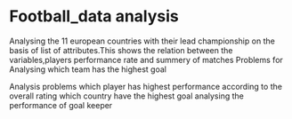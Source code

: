 # Football_data analysis
Analysing the 11 european countries with their lead championship on the basis of list of attributes.This shows the relation between the variables,players performance rate and summery of matches Problems for Analysing 
which team has the highest goal

Analysis problems
which player has highest performance according to the overall rating
which country have the highest goal
analysing the performance of goal keeper
